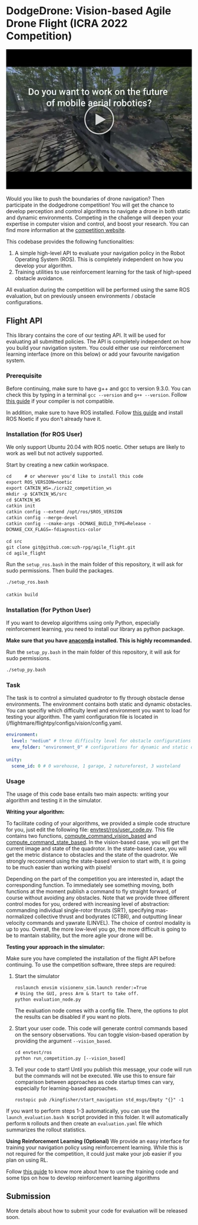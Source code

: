 # DodgeDrone: Vision-based Agile Drone Flight (ICRA 2022 Competition)

[![IMAGE ALT TEXT HERE](docs/imgs/video.jpg)](https://www.youtube.com/watch?v=ZC1jfh2074o)


Would you like to push the boundaries of drone navigation? Then participate in the dodgedrone competition!
You will get the chance to develop perception and control algorithms to navigate a drone in both static and dynamic environments. Competing in the challenge will deepen your expertise in computer vision and control, and boost your research.
You can find more information at the [competition website](https://uzh-rpg.github.io/icra2022-dodgedrone/).

This codebase provides the following functionalities:

1. A simple high-level API to evaluate your navigation policy in the Robot Operating System (ROS). This is completely independent on how you develop your algorithm.
2. Training utilities to use reinforcement learning for the task of high-speed obstacle avoidance.

All evaluation during the competition will be performed using the same ROS evaluation, but on previously unseen environments / obstacle configurations.

## Flight API

This library contains the core of our testing API. It will be used for evaluating all submitted policies. The API is completely independent on how you build your navigation system. You could either use our reinforcement learning interface (more on this below) or add your favourite navigation system.

### Prerequisite

Before continuing, make sure to have g++ and gcc to version 9.3.0. You can check this by typing in a terminal `gcc --version` and `g++ --version`. Follow [this guide](https://linuxize.com/post/how-to-install-gcc-compiler-on-ubuntu-18-04/) if your compiler is not compatible.

In addition, make sure to have ROS installed. Follow [this guide](http://wiki.ros.org/noetic/Installation/Ubuntu) and install ROS Noetic if you don't already have it.

### Installation (for ROS User)

We only support Ubuntu 20.04 with ROS noetic. Other setups are likely to work as well but not actively supported.

Start by creating a new catkin workspace.

```
cd     # or wherever you'd like to install this code
export ROS_VERSION=noetic
export CATKIN_WS=./icra22_competition_ws
mkdir -p $CATKIN_WS/src
cd $CATKIN_WS
catkin init
catkin config --extend /opt/ros/$ROS_VERSION
catkin config --merge-devel
catkin config --cmake-args -DCMAKE_BUILD_TYPE=Release -DCMAKE_CXX_FLAGS=-fdiagnostics-color

cd src
git clone git@github.com:uzh-rpg/agile_flight.git
cd agile_flight
```

Run the `setup_ros.bash` in the main folder of this repository, it will ask for sudo permissions. Then build the packages.

```bash
./setup_ros.bash

catkin build
```

### Installation (for Python User)

If you want to develop algorithms using only Python, especially reinforcement learning, you need to install our library as python package.

**Make sure that you have [anaconda](https://www.anaconda.com/) installed. This is highly recommanded.**

Run the `setup_py.bash` in the main folder of this repository, it will ask for sudo permissions.

```bash
./setup_py.bash
```

### Task  

The task is to control a simulated quadrotor to fly through obstacle dense environments.
The environment contains both static and dynamic obstacles.
You can specifiy which difficulty level and environment you want to load for testing your algorithm.
The yaml configuration file is located in (/flightmare/flightpy/configs/vision/config.yaml.

```yaml
environment:
  level: "medium" # three difficulty level for obstacle configurations [easy, medium, hard]
  env_folder: "environment_0" # configurations for dynamic and static obstacles, environment number are between [0 - 100]

unity:
  scene_id: 0 # 0 warehouse, 1 garage, 2 natureforest, 3 wasteland
```

### Usage

The usage of this code base entails two main aspects: writing your algorithm and testing it in the simulator.

**Writing your algorithm:**

To facilitate coding of your algorithms, we provided a simple code structure for you, just edit the following file: [envtest/ros/user_code.py](https://github.com/uzh-rpg/agile_flight/blob/main/envtest/ros/user_code.py).
This file contains two functions, [compute_command_vision_based](https://github.com/uzh-rpg/agile_flight/blob/main/envtest/ros/user_code.py#L8) and [compute_command_state_based](https://github.com/uzh-rpg/agile_flight/blob/main/envtest/ros/user_code.py#L44).
In the vision-based case, you will get the current image and state of the quadrotor. In the state-based case, you will get the metric distance to obstacles and the state of the quadrotor. We strongly reccomend using the state-based version to start with, it is going to be much easier than working with pixels!

Depending on the part of the competition you are interested in, adapt the corresponding function.
To immediately see something moving, both functions at the moment publish a command to fly straight forward, of course without avoiding any obstacles.
Note that we provide three different control modes for you, ordered with increasing level of abstraction: commanding individual single-rotor thrusts (SRT), specifying mas-normalized collective thrust and bodyrates (CTBR), and outputting linear velocity commands and yawrate (LINVEL). The choice of control modality is up to you.
Overall, the more low-level you go, the more difficult is going to be to mantain stability, but the more agile your drone will be.

**Testing your approach in the simulator:**

Make sure you have completed the installation of the flight API before continuing.
To use the competition software, three steps are required:

1. Start the simulator

   ```
   roslaunch envsim visionenv_sim.launch render:=True
   # Using the GUI, press Arm & Start to take off.
   python evaluation_node.py
   ```

   The evaluation node comes with a config file. There, the options to plot the results can be disabled if you want no plots.
2. Start your user code. This code will generate control commands based on the sensory observations. You can toggle vision-based operation by providing the argument `--vision_based`.

   ```
   cd envtest/ros
   python run_competition.py [--vision_based]
   ```

3. Tell your code to start! Until you publish this message, your code will run but the commands will not be executed. We use this to ensure fair comparison between approaches as code startup times can vary, especially for learning-based approaches.

   ```
   rostopic pub /kingfisher/start_navigation std_msgs/Empty "{}" -1
   ```

If you want to perform steps 1-3 automatically, you can use the `launch_evaluation.bash N` script provided in this folder. It will automatically perform `N` rollouts and then create an `evaluation.yaml` file which summarizes the rollout statistics.

**Using Reinforcement Learning (Optional)**
We provide an easy interface for training your navigation policy using reinforcement learning. While this is not required for the competition, it could just make your job easier if you plan on using RL.

Follow [this guide](/envtest/python/README.md) to know more about how to use the training code and some tips on how to develop reinforcement learning algorithms

## Submission

More details about how to submit your code for evaluation will be released soon.
